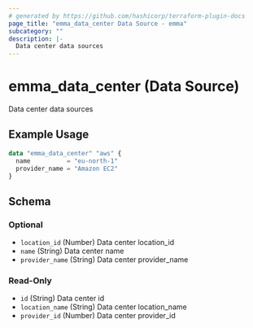 ```yaml
---
# generated by https://github.com/hashicorp/terraform-plugin-docs
page_title: "emma_data_center Data Source - emma"
subcategory: ""
description: |-
  Data center data sources
---
```


# emma_data_center (Data Source)

Data center data sources

## Example Usage

```terraform
data "emma_data_center" "aws" {
  name          = "eu-north-1"
  provider_name = "Amazon EC2"
}
```

<!-- schema generated by tfplugindocs -->
## Schema

### Optional

- `location_id` (Number) Data center location_id
- `name` (String) Data center name
- `provider_name` (String) Data center provider_name

### Read-Only

- `id` (String) Data center id
- `location_name` (String) Data center location_name
- `provider_id` (Number) Data center provider_id
